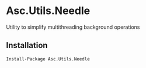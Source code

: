 # Asc.Utils.Needle
Utility to simplify multithreading background operations

## Installation
```sh
Install-Package Asc.Utils.Needle
```